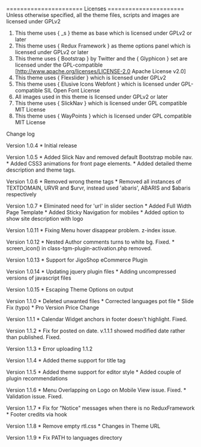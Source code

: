 ====================== Licenses ======================
Unless otherwise specified, all the theme files, scripts and images
are licensed under GPLv2

1. This theme uses { _s } theme as base which is licensed under GPLv2 or later
2. This theme uses { Redux Framework } as theme options panel which is licensed under GPLv2 or later
3. This theme uses { Bootstrap } by Twitter and the { Glyphicon } set are licensed under the GPL-compatible [http://www.apache.org/licenses/LICENSE-2.0 Apache License v2.0]
4. This theme uses { Flexslider } which is licensed under GPLv2
5. This theme uses { Elusive Icons Webfont } which is licensed under GPL-compatible SIL Open Font License
6. All images used in this theme is licensed under GPLv2 or later
7. This theme uses { SlickNav } which is licensed under GPL compatible MIT License
8. This theme uses { WayPoints } which is licensed under GPL compatible MIT License


Change log

Version 1.0.4 
	* Initial release

Version 1.0.5
	* Added Slick Nav and removed default Bootstrap mobile nav.
	* Added CSS3 animations for front page elements.
	* Added detailed theme description and theme tags.

Version 1.0.6
	* Removed wrong theme tags
	* Removed all instances of TEXTDOMAIN, URVR and $urvr, instead used 'abaris', ABARIS and $abaris respectively

Version 1.0.7
	* Eliminated need for 'url' in slider section
	* Added Full Width Page Template
	* Added Sticky Navigation for mobiles
	* Added option to show site description with logo

Version 1.0.11
	* Fixing Menu hover disappear problem. z-index issue.

Version 1.0.12
	* Nested Author comments turns to white bg. Fixed.
	* screen_icon() in class-tgm-plugin-activation.php removed.

Version 1.0.13
	* Support for JigoShop eCommerce Plugin

Version 1.0.14
	* Updating jquery plugin files
	* Adding uncompressed versions of javascript files

Version 1.0.15
	* Escaping Theme Options on output

Version 1.1.0
	* Deleted unwanted files
	* Corrected languages pot file
	* Slide Fix (typo)
	* Pro Version Price Change

Version 1.1.1
	* Calendar Widget anchors in footer doesn't highlight. Fixed.

Version 1.1.2
	* Fix for posted on date. v.1.1.1 showed modified date rather than published. Fixed.

Version 1.1.3
	* Error uploading 1.1.2

Version 1.1.4
	* Added theme support for title tag

Version 1.1.5
	* Added theme support for editor style
	* Added couple of plugin recommendations

Version 1.1.6
	* Menu Overlapping on Logo on Mobile View issue. Fixed.
	* Validation issue. Fixed.

Version 1.1.7
	* Fix for "Notice" messages when there is no ReduxFramework
	* Footer credits via hook

Version 1.1.8
	* Remove empty rtl.css
	* Changes in Theme URL

Version 1.1.9
	* Fix PATH to languages directory
	
